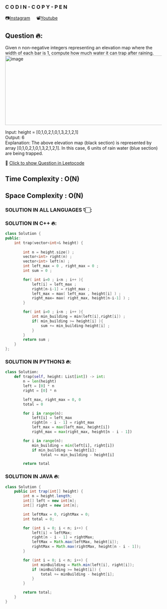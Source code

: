 ### C O D I N - C O P Y - P E N
📷[Instagram](https://www.instagram.com/codin_copy_pen?igsh=MW1mMDRvYWF6eDBncw==) &nbsp; &nbsp; 📽[Youtube](https://youtube.com/@codincopypen?si=CQUn3_O_Zu87QK3Q)

## Question 🔥:
Given n non-negative integers representing an elevation map where the width of each bar is 1, compute how much water it can trap after raining.<br>
<img width="529" height="223" alt="image" src="https://github.com/user-attachments/assets/d1523444-5090-48b3-985d-88c72578b125" /> <br>

Input: height = [0,1,0,2,1,0,1,3,2,1,2,1] <br>
Output: 6 <br>
Explanation: The above elevation map (black section) is represented by array [0,1,0,2,1,0,1,3,2,1,2,1]. In this case, 6 units of rain water (blue section) are being trapped. <br>

🔗 [Click to show Question in Leetocode](https://leetcode.com/problems/trapping-rain-water/description/)

## Time Complexity : O(N) 
## Space Complexity : O(N)

### SOLUTION IN ALL LANGUAGES 👇🏻:

### SOLUTION IN C++ 🔥:
```cpp
class Solution {
public:
    int trap(vector<int>& height) {
        
        int n = height.size() ;
        vector<int> right(n) ;
        vector<int> left(n) ;
        int left_max = 0 , right_max = 0 ; 
        int sum = 0 ; 

        for( int i=0 ; i<n ; i++ ){
            left[i] = left_max ;
            right[n-i-1] = right_max ; 
            left_max = max( left_max , height[i] ) ;
            right_max= max( right_max, height[n-i-1] ) ;
        }

        for( int i=0 ; i<n ; i++ ){
            int min_building = min(left[i],right[i]) ;
            if( min_building >= height[i] ){
                sum += min_building-height[i] ;
            }
        }
        return sum ; 
    }
};
```
### SOLUTION IN PYTHON3 🔥:
```python
class Solution:
    def trap(self, height: List[int]) -> int:
        n = len(height)
        left = [0] * n
        right = [0] * n

        left_max, right_max = 0, 0
        total = 0

        for i in range(n):
            left[i] = left_max
            right[n - i - 1] = right_max
            left_max = max(left_max, height[i])
            right_max = max(right_max, height[n - i - 1])

        for i in range(n):
            min_building = min(left[i], right[i])
            if min_building >= height[i]:
                total += min_building - height[i]

        return total
```
### SOLUTION IN JAVA 🔥:
```java
class Solution {
    public int trap(int[] height) {
        int n = height.length;
        int[] left = new int[n];
        int[] right = new int[n];

        int leftMax = 0, rightMax = 0;
        int total = 0;

        for (int i = 0; i < n; i++) {
            left[i] = leftMax;
            right[n - i - 1] = rightMax;
            leftMax = Math.max(leftMax, height[i]);
            rightMax = Math.max(rightMax, height[n - i - 1]);
        }

        for (int i = 0; i < n; i++) {
            int minBuilding = Math.min(left[i], right[i]);
            if (minBuilding >= height[i]) {
                total += minBuilding - height[i];
            }
        }

        return total;
    }
}
```

